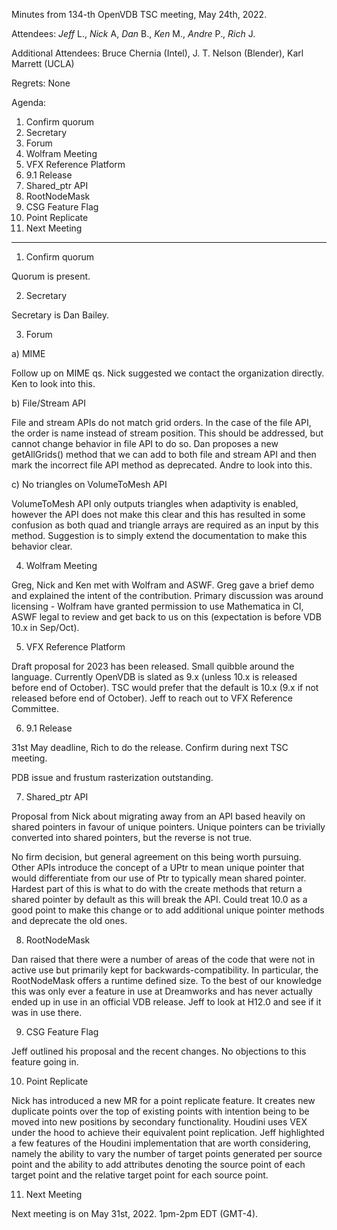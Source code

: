 Minutes from 134-th OpenVDB TSC meeting, May 24th, 2022.

Attendees: *Jeff* L., *Nick* A, *Dan* B., *Ken* M., *Andre* P., *Rich* J.

Additional Attendees: Bruce Chernia (Intel), J. T. Nelson (Blender),
Karl Marrett (UCLA)

Regrets: None

Agenda:

1) Confirm quorum
2) Secretary
3) Forum
4) Wolfram Meeting
5) VFX Reference Platform
6) 9.1 Release
7) Shared_ptr API
8) RootNodeMask
9) CSG Feature Flag
10) Point Replicate
11) Next Meeting


--------------------

1) Confirm quorum

Quorum is present.

2) Secretary

Secretary is Dan Bailey.

3) Forum

a) MIME

Follow up on MIME qs. Nick suggested we contact the organization directly. Ken
to look into this.

b) File/Stream API

File and stream APIs do not match grid orders. In the case of the file API, the
order is name instead of stream position. This should be addressed, but cannot
change behavior in file API to do so. Dan proposes a new getAllGrids() method
that we can add to both file and stream API and then mark the incorrect file
API method as deprecated. Andre to look into this.

c) No triangles on VolumeToMesh API

VolumeToMesh API only outputs triangles when adaptivity is enabled, however the
API does not make this clear and this has resulted in some confusion as both
quad and triangle arrays are required as an input by this method. Suggestion is
to simply extend the documentation to make this behavior clear.

4) Wolfram Meeting

Greg, Nick and Ken met with Wolfram and ASWF. Greg gave a brief demo and
explained the intent of the contribution. Primary discussion was around
licensing - Wolfram have granted permission to use Mathematica in CI, ASWF
legal to review and get back to us on this (expectation is before VDB 10.x in
Sep/Oct).

5) VFX Reference Platform

Draft proposal for 2023 has been released. Small quibble around the language.
Currently OpenVDB is slated as 9.x (unless 10.x is released before end of
October). TSC would prefer that the default is 10.x (9.x if not released before
end of October). Jeff to reach out to VFX Reference Committee.

6) 9.1 Release

31st May deadline, Rich to do the release. Confirm during next TSC meeting.

PDB issue and frustum rasterization outstanding.

7) Shared_ptr API

Proposal from Nick about migrating away from an API based heavily on shared
pointers in favour of unique pointers. Unique pointers can be trivially
converted into shared pointers, but the reverse is not true.

No firm decision, but general agreement on this being worth pursuing. Other APIs
introduce the concept of a UPtr to mean unique pointer that would differentiate
from our use of Ptr to typically mean shared pointer. Hardest part of this is
what to do with the create methods that return a shared pointer by default as
this will break the API. Could treat 10.0 as a good point to make this change
or to add additional unique pointer methods and deprecate the old ones.

8) RootNodeMask

Dan raised that there were a number of areas of the code that were not in active
use but primarily kept for backwards-compatibility. In particular, the
RootNodeMask offers a runtime defined size. To the best of our knowledge this
was only ever a feature in use at Dreamworks and has never actually ended up in
use in an official VDB release. Jeff to look at H12.0 and see if it was in use
there.

9) CSG Feature Flag

Jeff outlined his proposal and the recent changes. No objections to this feature
going in.

10) Point Replicate

Nick has introduced a new MR for a point replicate feature. It creates new
duplicate points over the top of existing points with intention being to be
moved into new positions by secondary functionality. Houdini uses VEX under the
hood to achieve their equivalent point replication. Jeff highlighted a few
features of the Houdini implementation that are worth considering, namely the
ability to vary the number of target points generated per source point and the
ability to add attributes denoting the source point of each target point and
the relative target point for each source point.

11) Next Meeting

Next meeting is on May 31st, 2022. 1pm-2pm EDT (GMT-4).
